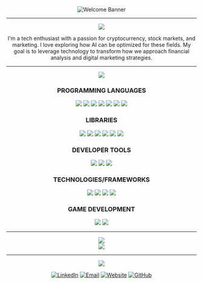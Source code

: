 <div align="center">
  <img src="https://readme-typing-svg.herokuapp.com?font=Fira+Code&weight=800&size=40&duration=3000&pause=1000&color=FF0000&background=000000&center=true&vCenter=true&width=600&height=80&lines=Welcome+to+my+Github" alt="Welcome Banner" />
</div>

<hr>

<div align="center">
  <img src="https://img.shields.io/badge/ABOUT_ME-FF0000?style=for-the-badge&logoColor=white&labelColor=000000" />
</div>

<p align="center">
I'm a tech enthusiast with a passion for cryptocurrency, stock markets, and marketing. I love exploring how AI can be optimized for these fields. My goal is to leverage technology to transform how we approach financial analysis and digital marketing strategies.
</p>

<hr>

<div align="center">
  <img src="https://img.shields.io/badge/TECHNICAL_SKILLS-FF0000?style=for-the-badge&logoColor=white&labelColor=000000" />
</div>

<h3 align="center">PROGRAMMING LANGUAGES</h3>
<p align="center">
  <img src="https://img.shields.io/badge/Python-FF0000?style=for-the-badge&logo=python&logoColor=white&labelColor=000000" />
  <img src="https://img.shields.io/badge/JavaScript-FF0000?style=for-the-badge&logo=javascript&logoColor=white&labelColor=000000" />
  <img src="https://img.shields.io/badge/C/C++-FF0000?style=for-the-badge&logo=c%2B%2B&logoColor=white&labelColor=000000" />
  <img src="https://img.shields.io/badge/SQL-FF0000?style=for-the-badge&logo=mysql&logoColor=white&labelColor=000000" />
  <img src="https://img.shields.io/badge/R-FF0000?style=for-the-badge&logo=r&logoColor=white&labelColor=000000" />
  <img src="https://img.shields.io/badge/HTML-FF0000?style=for-the-badge&logo=html5&logoColor=white&labelColor=000000" />
  <img src="https://img.shields.io/badge/CSS-FF0000?style=for-the-badge&logo=css3&logoColor=white&labelColor=000000" />
</p>

<h3 align="center">LIBRARIES</h3>
<p align="center">
  <img src="https://img.shields.io/badge/scikit--learn-FF0000?style=for-the-badge&logo=scikit-learn&logoColor=white&labelColor=000000" />
  <img src="https://img.shields.io/badge/Pandas-FF0000?style=for-the-badge&logo=pandas&logoColor=white&labelColor=000000" />
  <img src="https://img.shields.io/badge/NumPy-FF0000?style=for-the-badge&logo=numpy&logoColor=white&labelColor=000000" />
  <img src="https://img.shields.io/badge/TensorFlow-FF0000?style=for-the-badge&logo=tensorflow&logoColor=white&labelColor=000000" />
  <img src="https://img.shields.io/badge/Seaborn-FF0000?style=for-the-badge&logo=python&logoColor=white&labelColor=000000" />
  <img src="https://img.shields.io/badge/Matplotlib-FF0000?style=for-the-badge&logo=python&logoColor=white&labelColor=000000" />
</p>

<h3 align="center">DEVELOPER TOOLS</h3>
<p align="center">
  <img src="https://img.shields.io/badge/Git/GitHub-FF0000?style=for-the-badge&logo=github&logoColor=white&labelColor=000000" />
  <img src="https://img.shields.io/badge/Postman-FF0000?style=for-the-badge&logo=postman&logoColor=white&labelColor=000000" />
  <img src="https://custom-icon-badges.demolab.com/badge/Tableau-FF0000?style=for-the-badge&logo=tableau&logoColor=white&labelColor=000000" />
</p>

<h3 align="center">TECHNOLOGIES/FRAMEWORKS</h3>
<p align="center">
  <img src="https://img.shields.io/badge/React.js-FF0000?style=for-the-badge&logo=react&logoColor=white&labelColor=000000" />
  <img src="https://img.shields.io/badge/Node.js-FF0000?style=for-the-badge&logo=node.js&logoColor=white&labelColor=000000" />
  <img src="https://img.shields.io/badge/REST_APIs-FF0000?style=for-the-badge&logo=fastapi&logoColor=white&labelColor=000000" />
  <img src="https://img.shields.io/badge/Bootstrap-FF0000?style=for-the-badge&logo=bootstrap&logoColor=white&labelColor=000000" />
</p>

<h3 align="center">GAME DEVELOPMENT</h3>
<p align="center">
  <img src="https://img.shields.io/badge/Unreal_Engine_5-FF0000?style=for-the-badge&logo=unreal-engine&logoColor=white&labelColor=000000" />
  <img src="https://img.shields.io/badge/Blueprint-FF0000?style=for-the-badge&logo=unreal-engine&logoColor=white&labelColor=000000" />
</p>

<hr>

<div align="center">
  <img src="https://github-readme-stats.vercel.app/api?username=SaamSani&show_icons=true&bg_color=000000&text_color=ffffff&icon_color=FF0000&title_color=FF0000&hide_border=true" />
</div>

<div align="center">
  <img src="https://github-readme-streak-stats.herokuapp.com/?user=SaamSani&background=000000&currStreakNum=ffffff&sideNums=ffffff&currStreakLabel=FF0000&sideLabels=FF0000&dates=ffffff&fire=FF0000&ring=FF0000&hide_border=true" />
</div>

<hr>

<div align="center">
  <img src="https://img.shields.io/badge/CONNECTION_PORT-FF0000?style=for-the-badge&logoColor=white&labelColor=000000" />
</div>

<p align="center">
  <a href="https://linkedin.com/in/SaamSani"><img src="https://custom-icon-badges.demolab.com/badge/LinkedIn-FF0000?style=for-the-badge&logo=linkedin&logoColor=white&labelColor=000000" alt="LinkedIn"></a>
  <a href="mailto:ssa515@sfu.ca"><img src="https://img.shields.io/badge/Email-FF0000?style=for-the-badge&logo=gmail&logoColor=white&labelColor=000000" alt="Email"></a>
  <a href="https://saamsani.com"><img src="https://img.shields.io/badge/Website-FF0000?style=for-the-badge&logo=firefox-browser&logoColor=white&labelColor=000000" alt="Website"></a>
  <a href="https://github.com/SaamSani"><img src="https://img.shields.io/badge/GitHub-FF0000?style=for-the-badge&logo=github&logoColor=white&labelColor=000000" alt="GitHub"></a>
</p>

